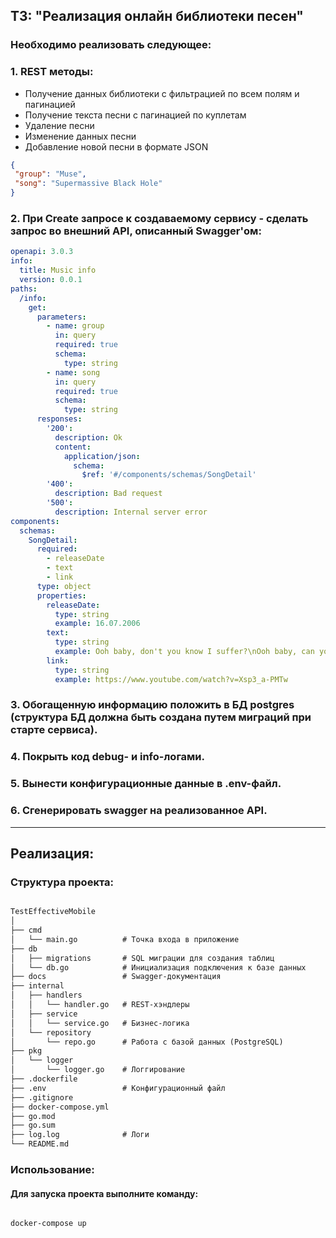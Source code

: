 ## ТЗ: "Реализация онлайн библиотеки песен"

### Необходимо реализовать следующее:

### 1. REST методы:
- Получение данных библиотеки с фильтрацией по всем полям и пагинацией
- Получение текста песни с пагинацией по куплетам
- Удаление песни
- Изменение данных песни
- Добавление новой песни в формате JSON

```json
{
 "group": "Muse",
 "song": "Supermassive Black Hole"
}
```

### 2. При Create запросе к создаваемому сервису - сделать запрос во внешний API, описанный Swagger'ом:

```yaml
openapi: 3.0.3
info:
  title: Music info
  version: 0.0.1
paths:
  /info:
    get:
      parameters:
        - name: group
          in: query
          required: true
          schema:
            type: string
        - name: song
          in: query
          required: true
          schema:
            type: string
      responses:
        '200':
          description: Ok
          content:
            application/json:
              schema:
                $ref: '#/components/schemas/SongDetail'
        '400':
          description: Bad request
        '500':
          description: Internal server error
components:
  schemas:
    SongDetail:
      required:
        - releaseDate
        - text
        - link
      type: object
      properties:
        releaseDate:
          type: string
          example: 16.07.2006
        text:
          type: string
          example: Ooh baby, don't you know I suffer?\nOoh baby, can you hear me moan?\nYou caught me under false pretenses\nHow long before you let me go?\n\nOoh\nYou set my soul alight\nOoh\nYou set my soul alight
        link:
          type: string
          example: https://www.youtube.com/watch?v=Xsp3_a-PMTw

```

### 3. Обогащенную информацию положить в БД postgres (структура БД должна быть создана путем миграций при старте сервиса).

### 4. Покрыть код debug- и info-логами.

### 5. Вынести конфигурационные данные в .env-файл.

### 6. Сгенерировать swagger на реализованное API.

--- 

## Реализация:

### Структура проекта:

```markdown

TestEffectiveMobile
│
├── cmd
│   └── main.go          # Точка входа в приложение
├── db
│   ├── migrations       # SQL миграции для создания таблиц
│   └── db.go            # Инициализация подключения к базе данных
├── docs                 # Swagger-документация
├── internal
│   ├── handlers
│   │   └── handler.go   # REST-хэндлеры
│   ├── service
│   │   └── service.go   # Бизнес-логика
│   └── repository
│       └── repo.go      # Работа с базой данных (PostgreSQL)
├── pkg
│   └── logger
│       └── logger.go    # Логгирование
├── .dockerfile
├── .env                 # Конфигурационный файл
├── .gitignore
├── docker-compose.yml
├── go.mod
├── go.sum
├── log.log              # Логи
└── README.md

```

### Использование:

#### Для запуска проекта выполните команду:

```bash

docker-compose up

```